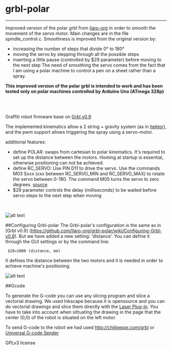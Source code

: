 # grbl-polar

***
Improved version of the polar grbl from [ilaro-org](https://github.com/ilaro-org/grbl-polar) in order to smooth the movement of the servo motor.
Main changes are in the file spindle_control.c. Smoothness is improved from the original version by:
  * increasing the number of steps that divide 0° to 180°
  * moving the servo by stepping through all the possible steps
  * inserting a little pause (controlled by $29 parameter) before moving to the next step
The need of smoothing the servo comes from the fact that I am using a polar machine to control a pen on a sheet rather than a spray.

**This improved version of the polar grbl is intended to work and has been tested only on polar machines controlled by Arduino Uno (ATmega 328p)**

<br/>
<br/>

Graffiti robot firmware base on [Grbl v0.9](https://github.com/grbl/grbl)

The implemented kinematics allow a 2 string + gravity system (as in [hektor](http://juerglehni.com/works/hektor)), and the pwm support allows triggering the spray using a servo-motor.

additional features:
  * define POLAR: swaps from cartesian to polar kinematics. It's required to set up the distance between the motors. Homing at startup is essential, otherwise positioning can not be achieved.
  * define RC_SERVO: Use PIN D11 to drive the servo. Use the commands M03 Sxxx (xxx between RC_SERVO_MIN and RC_SERVO_MAX) to rotate the servo between 0-180. The command M05 turns the servo to zero degrees. [source](https://github.com/robottini/grbl-servo)
  * $29 parameter controls the delay (milliseconds) to be waited before servo steps to the next step when moving

<br/>
  
![alt text](https://github.com/ilaro-org/grbl-polar/blob/master/v0.jpg "first test at hangar.org")


##Configuring Grbl-polar
The Grbl-polar's configuration is the same as in [Grbl v0.9] (https://github.com/ilaro-org/grbl-polar/wiki/Configuring-Grbl-v0.9). But we have added a new setting: 'distance'. You can define it through the GUI settings or by the command line:   

     $28=1000 (distance, mm)

It defines the distance between the two motors and it is needed in order to achieve machine's positioning.

![alt text](https://github.com/ilaro-org/grbl-polar/blob/master/grbl-polar.JPG)

##Gcode

To generate the G-code you can use any slicing program and slice a vectorial drawing. We used Inkscape because it is opensource and you can do vectorial drawings and slice them directly with the [Laser Plug-In](https://jtechphotonics.com/?page_id=2012). You have to take into account when sittuating the drawing in the page that the center (0,0) of the robot is situated on the left motor.

To send G-code to the robot we had used http://chilipeppr.com/grbl or [Universal G-code Sender](https://github.com/winder/Universal-G-Code-Sender)



GPLv3 license
